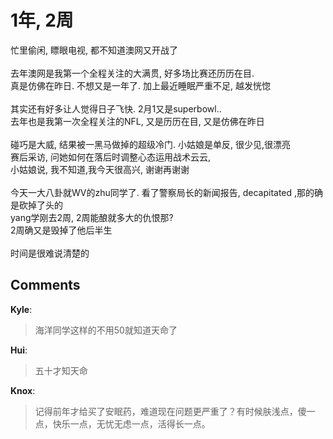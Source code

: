 # 1年, 2周

<div id="msgcns!9884D0A402622CB2!4405" class="bvMsg"> <div style="text-align:left;">忙里偷闲, 瞟眼电视, 都不知道澳网又开战了<br /><br />去年澳网是我第一个全程关注的大满贯, 好多场比赛还历历在目. <br />真是仿佛在昨日. 不想又是一年了. 加上最近睡眠严重不足, 越发恍惚<br /><br />其实还有好多让人觉得日子飞快. 2月1又是superbowl..<br />去年也是我第一次全程关注的NFL, 又是历历在目, 又是仿佛在昨日<br /><br />碰巧是大威, 结果被一黑马做掉的超级冷门. 小姑娘是单反, 很少见,很漂亮<br />赛后采访, 问她如何在落后时调整心态运用战术云云, <br />小姑娘说, 我不知道,我今天很高兴, 谢谢再谢谢<br /><br />今天一大八卦就WV的zhu同学了. 看了警察局长的新闻报告, decapitated ,那的确是砍掉了头的<br />yang学刚去2周, 2周能酿就多大的仇恨那?<br />2周确又是毁掉了他后半生<br /><br />时间是很难说清楚的<br /></div> </div>

## Comments

**Kyle**:
> 海洋同学这样的不用50就知道天命了

**Hui**:
> 五十才知天命

**Knox**:
> 记得前年才给买了安眠药，难道现在问题更严重了？有时候肤浅点，傻一点，快乐一点，无忧无虑一点，活得长一点。

